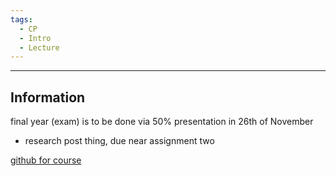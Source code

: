 ```yaml
---
tags:
  - CP
  - Intro
  - Lecture
---
```

---
## Information
final year (exam) is to be done via 50% presentation in 26th of November
- research post thing, due near assignment two

[github for course](https://github.com/magicicada/cp)



